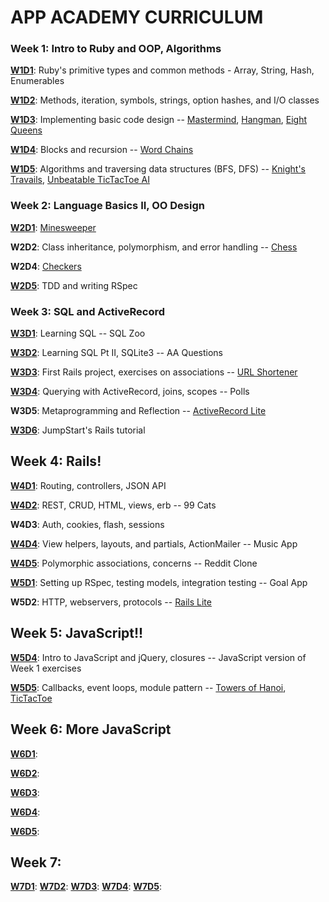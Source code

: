 # APP ACADEMY CURRICULUM

### Week 1: Intro to Ruby and OOP, Algorithms

[**W1D1**][w1d1]: Ruby's primitive types and common methods - Array, String, Hash, Enumerables

[**W1D2**][w1d2]: Methods, iteration, symbols, strings, option hashes, and I/O classes

[**W1D3**][w1d3]: Implementing basic code design -- [Mastermind](./w1d3/mastermind.rb), [Hangman](./w1d3/hangman.rb), [Eight Queens](./w1d3/eightqueens.rb)

[**W1D4**][w1d4]: Blocks and recursion -- [Word Chains](./w1d4/word_chains.rb)

[**W1D5**][w1d5]: Algorithms and traversing data structures (BFS, DFS) -- [Knight's Travails](./w1d5/knights_travails.rb), [Unbeatable TicTacToe AI](./w1d5/TicTacToeAI-master/skeleton)

### Week 2: Language Basics II, OO Design

[**W2D1**][w2d1]: [Minesweeper](./w2d1/minesweeper.rb)

**W2D2**: Class inheritance, polymorphism, and error handling -- [Chess](https://github.com/Conanza/chess)

**W2D4**: [Checkers](https://github.com/Conanza/checkers)

[**W2D5**][w2d5]: TDD and writing RSpec

### Week 3: SQL and ActiveRecord

[**W3D1**][w3d1]: Learning SQL -- SQL Zoo

[**W3D2**][w3d2]: Learning SQL Pt II, SQLite3 -- AA Questions

[**W3D3**][w3d3]: First Rails project, exercises on associations -- [URL Shortener](./w3d3/url_shortener_app)

[**W3D4**][w3d4]: Querying with ActiveRecord, joins, scopes -- Polls

**W3D5**: Metaprogramming and Reflection -- [ActiveRecord Lite](https://github.com/Conanza/ARLite)

[**W3D6**][w3d6]: JumpStart's Rails tutorial

## Week 4: Rails!

[**W4D1**][w4d1]: Routing, controllers, JSON API

[**W4D2**][w4d2]: REST, CRUD, HTML, views, erb -- 99 Cats

**W4D3**: Auth, cookies, flash, sessions

[**W4D4**][w4d4]: View helpers, layouts, and partials, ActionMailer -- Music App

[**W4D5**][w4d5]: Polymorphic associations, concerns -- Reddit Clone

[**W5D1**][w5d1]: Setting up RSpec, testing models, integration testing -- Goal App

**W5D2**: HTTP, webservers, protocols -- [Rails Lite](https://github.com/Conanza/railsLITE/tree/master/skeleton)

## Week 5: JavaScript!!

[**W5D4**][w5d4]: Intro to JavaScript and jQuery, closures -- JavaScript version of Week 1 exercises

[**W5D5**][w5d5]: Callbacks, event loops, module pattern -- [Towers of Hanoi](./w5d5/towersOfHanoi.js), [TicTacToe](./w5d5/playTicTacToe.js)

## Week 6: More JavaScript

[**W6D1**][w6d1]:

[**W6D2**][w6d2]:

[**W6D3**][w6d3]:

[**W6D4**][w6d4]:

[**W6D5**][w6d5]:

## Week 7:

[**W7D1**][w7d1]:
[**W7D2**][w7d2]:
[**W7D3**][w7d3]:
[**W7D4**][w7d4]:
[**W7D5**][w7d5]:




[w1d1]: ./w1d1/
[w1d2]: ./w1d2/
[w1d3]: ./w1d3/
[w1d4]: ./w1d4/
[w1d5]: ./w1d5/
[w2d1]: ./w2d1/
[w2d5]: ./w2d5/
[w3d1]: ./w3d1/
[w3d2]: ./w3d2/
[w3d3]: ./w3d3/
[w3d4]: ./w3d4/
[w3d6]: ./w3d6/
[w4d1]: ./w4d1/
[w4d2]: ./w4d2/
[w4d4]: ./w4d4/
[w4d5]: ./w4d5/
[w5d1]: ./w5d1/
[w5d4]: ./w5d4/
[w5d5]: ./w5d5/
[w6d1]: ./w6d1/
[w6d2]: ./w6d2/
[w6d3]: ./w6d3/
[w6d4]: ./w6d4/
[w6d5]: ./w6d5/
[w7d1]: ./w7d1/
[w7d2]: ./w7d2/
[w7d3]: ./w7d3/
[w7d4]: ./w7d4/
[w7d5]: ./w7d5/
